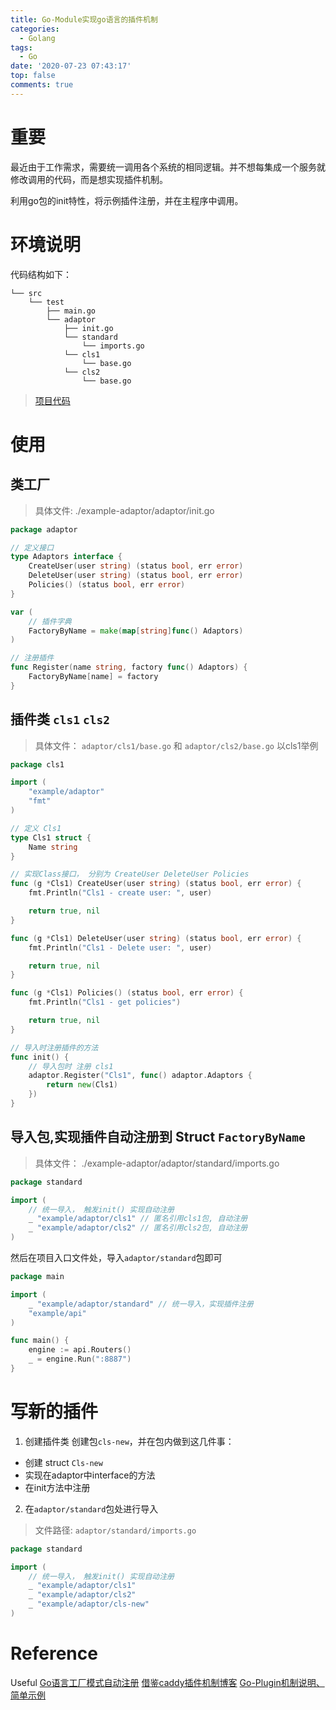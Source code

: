 ```yaml
---
title: Go-Module实现go语言的插件机制
categories:
  - Golang
tags:
  - Go
date: '2020-07-23 07:43:17'
top: false
comments: true
---
```


# 重要
最近由于工作需求，需要统一调用各个系统的相同逻辑。并不想每集成一个服务就修改调用的代码，而是想实现插件机制。

利用go包的init特性，将示例插件注册，并在主程序中调用。
# 环境说明
代码结构如下：
```
└── src
    └── test
        ├── main.go
        └── adaptor
            ├── init.go
            └── standard
                └── imports.go
            └── cls1
                └── base.go
            └── cls2
                └── base.go
```
> [项目代码](https://github.com/hex-py/example-adaptor)
# 使用
## 类工厂 
> 具体文件: ./example-adaptor/adaptor/init.go
```go
package adaptor

// 定义接口
type Adaptors interface {
	CreateUser(user string) (status bool, err error)
	DeleteUser(user string) (status bool, err error)
	Policies() (status bool, err error)
}

var (
	// 插件字典
	FactoryByName = make(map[string]func() Adaptors)
)

// 注册插件
func Register(name string, factory func() Adaptors) {
	FactoryByName[name] = factory
}
```

## 插件类 `cls1` `cls2` 
> 具体文件： `adaptor/cls1/base.go` 和 `adaptor/cls2/base.go`
> 以cls1举例
```go
package cls1

import (
	"example/adaptor"
	"fmt"
)

// 定义 Cls1
type Cls1 struct {
	Name string
}

// 实现Class接口， 分别为 CreateUser DeleteUser Policies
func (g *Cls1) CreateUser(user string) (status bool, err error) {
	fmt.Println("Cls1 - create user: ", user)

	return true, nil
}

func (g *Cls1) DeleteUser(user string) (status bool, err error) {
	fmt.Println("Cls1 - Delete user: ", user)

	return true, nil
}

func (g *Cls1) Policies() (status bool, err error) {
	fmt.Println("Cls1 - get policies")

	return true, nil
}

// 导入时注册插件的方法
func init() {
	// 导入包时 注册 cls1
	adaptor.Register("Cls1", func() adaptor.Adaptors {
		return new(Cls1)
	})
}
```


## 导入包,实现插件自动注册到 Struct `FactoryByName` 
> 具体文件： ./example-adaptor/adaptor/standard/imports.go
```go
package standard

import (
	// 统一导入， 触发init() 实现自动注册
	_ "example/adaptor/cls1" // 匿名引用cls1包, 自动注册
	_ "example/adaptor/cls2" // 匿名引用cls2包, 自动注册
)
```

然后在项目入口文件处，导入`adaptor/standard`包即可
```go
package main

import (
	_ "example/adaptor/standard" // 统一导入，实现插件注册
	"example/api"
)

func main() {
	engine := api.Routers()
	_ = engine.Run(":8887")
}
```
# 

# 写新的插件
1. 创建插件类
创建包`cls-new`，并在包内做到这几件事：
+ 创建 struct `Cls-new`
+ 实现在adaptor中interface的方法
+ 在init方法中注册

2. 在`adaptor/standard`包处进行导入
> 文件路径: `adaptor/standard/imports.go`
```go
package standard

import (
	// 统一导入， 触发init() 实现自动注册
	_ "example/adaptor/cls1"
	_ "example/adaptor/cls2"
    _ "example/adaptor/cls-new"
)
```

# Reference

Useful [Go语言工厂模式自动注册](http://c.biancheng.net/view/92.html)
[借鉴caddy插件机制博客](https://mritd.me/2018/10/23/golang-code-plugin/)
[Go-Plugin机制说明、简单示例](https://www.jianshu.com/p/ad19dbc25e6c)
